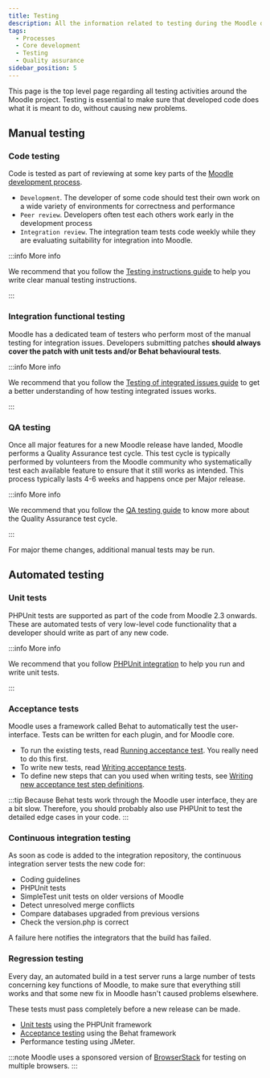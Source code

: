 ```yaml
---
title: Testing
description: All the information related to testing during the Moodle development.
tags:
  - Processes
  - Core development
  - Testing
  - Quality assurance
sidebar_position: 5
---
```


This page is the top level page regarding all testing activities around the Moodle project. Testing is essential to make sure that developed code does what it is meant to do, without causing new problems.

## Manual testing

### Code testing

Code is tested as part of reviewing at some key parts of the [Moodle development process](/general/development/process).

- `Development`. The developer of some code should test their own work on a wide variety of environments for correctness and performance
- `Peer review`. Developers often test each others work early in the development process
- `Integration review`. The integration team tests code weekly while they are evaluating suitability for integration into Moodle.

:::info More info

We recommend that you follow the [Testing instructions guide](./testing/guide) to help you write clear manual testing instructions.

:::

### Integration functional testing

Moodle has a dedicated team of testers who perform most of the manual testing for integration issues. Developers submitting patches **should always cover the patch with unit tests and/or Behat behavioural tests**.

:::info More info

We recommend that you follow the [Testing of integrated issues guide](/general/development/process/testing/integrated-issues) to get a better understanding of how testing integrated issues works.

:::

### QA testing

Once all major features for a new Moodle release have landed, Moodle performs a Quality Assurance test cycle. This test cycle is typically performed by volunteers from the Moodle community who systematically test each available feature to ensure that it still works as intended. This process typically lasts 4-6 weeks and happens once per Major release.

:::info More info

We recommend that you follow the [QA testing guide](/general/development/process/testing/qa) to know more about the Quality Assurance test cycle.

:::

For major theme changes, additional manual tests may be run.

## Automated testing

### Unit tests

PHPUnit tests are supported as part of the code from Moodle 2.3 onwards. These are automated tests of very low-level code functionality that a developer should write as part of any new code.

:::info More info

We recommend that you follow [PHPUnit integration](https://docs.moodle.org/dev/PHPUnit_integration) to help you run and write unit tests.

:::

### Acceptance tests

Moodle uses a framework called Behat to automatically test the user-interface. Tests can be written for each plugin, and for Moodle core.

- To run the existing tests, read [Running acceptance test](/general/development/tools/behat/running). You really need to do this first.
- To write new tests, read [Writing acceptance tests](/general/development/tools/behat/writing).
- To define new steps that can you used when writing tests, see [Writing new acceptance test step definitions](/general/development/tools/behat/writing#writing-new-acceptance-test-step-definitions).

:::tip
Because Behat tests work through the Moodle user interface, they are a bit slow. Therefore, you should probably also use PHPUnit to test the detailed edge cases in your code.
:::

### Continuous integration testing

As soon as code is added to the integration repository, the continuous integration server tests the new code for:

- Coding guidelines
- PHPUnit tests
- SimpleTest unit tests on older versions of Moodle
- Detect unresolved merge conflicts
- Compare databases upgraded from previous versions
- Check the version.php is correct

A failure here notifies the integrators that the build has failed.

### Regression testing

Every day, an automated build in a test server runs a large number of tests concerning key functions of Moodle, to make sure that everything still works and that some new fix in Moodle hasn't caused problems elsewhere.

These tests must pass completely before a new release can be made.

- [Unit tests](https://docs.moodle.org/dev/Unit_tests) using the PHPUnit framework
- [Acceptance testing](/general/development/tools/behat) using the Behat framework
- Performance testing using JMeter.

:::note
Moodle uses a sponsored version of [BrowserStack](https://www.browserstack.com/) for testing on multiple browsers.
:::
